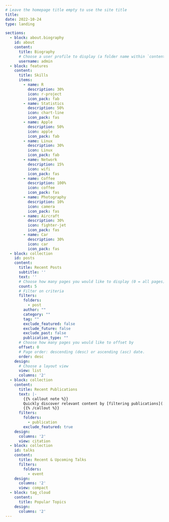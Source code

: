 ```yaml
---
# Leave the homepage title empty to use the site title
title:
date: 2022-10-24
type: landing

sections:
  - block: about.biography
    id: about
    content:
      title: Biography
      # Choose a user profile to display (a folder name within `content/authors/`)
      username: admin
  - block: features
    content:
      title: Skills
      items:
        - name: R
          description: 30%
          icon: r-project
          icon_pack: fab
        - name: Statistics
          description: 50%
          icon: chart-line
          icon_pack: fas
        - name: Apple
          description: 50%
          icon: apple
          icon_pack: fab
        - name: Linux
          description: 30%
          icon: Linux
          icon_pack: fab
        - name: Network
          description: 15%
          icon: wifi
          icon_pack: fas
        - name: Coffee
          description: 100%
          icon: coffee
          icon_pack: fas
        - name: Photography
          description: 10%
          icon: camera
          icon_pack: fas
        - name: Aircraft
          description: 30%
          icon: fighter-jet
          icon_pack: fas
        - name: Car
          description: 30%
          icon: car
          icon_pack: fas
  - block: collection
    id: posts
    content:
      title: Recent Posts
      subtitle: ''
      text: ''
      # Choose how many pages you would like to display (0 = all pages)
      count: 5
      # Filter on criteria
      filters:
        folders:
          - post
        author: ""
        category: ""
        tag: ""
        exclude_featured: false
        exclude_future: false
        exclude_past: false
        publication_type: ""
      # Choose how many pages you would like to offset by
      offset: 0
      # Page order: descending (desc) or ascending (asc) date.
      order: desc
    design:
      # Choose a layout view
      view: list
      columns: '2'
  - block: collection
    content:
      title: Recent Publications
      text: |-
        {{% callout note %}}
        Quickly discover relevant content by [filtering publications](./publication/).
        {{% /callout %}}
      filters:
        folders:
          - publication
        exclude_featured: true
    design:
      columns: '2'
      view: citation
  - block: collection
    id: talks
    content:
      title: Recent & Upcoming Talks
      filters:
        folders:
          - event
    design:
      columns: '2'
      view: compact
  - block: tag_cloud
    content:
      title: Popular Topics
    design:
      columns: '2'
---
```

